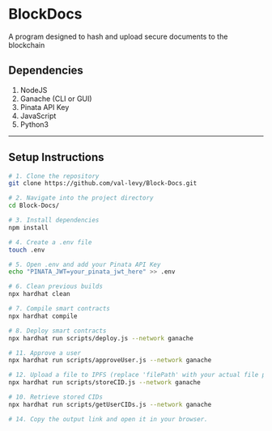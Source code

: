 # BlockDocs
A program designed to hash and upload secure documents to the blockchain
## Dependencies
1. NodeJS
2. Ganache (CLI or GUI)
3. Pinata API Key
4. JavaScript
5. Python3

---

## Setup Instructions

```sh
# 1. Clone the repository
git clone https://github.com/val-levy/Block-Docs.git

# 2. Navigate into the project directory
cd Block-Docs/

# 3. Install dependencies
npm install

# 4. Create a .env file
touch .env

# 5. Open .env and add your Pinata API Key
echo "PINATA_JWT=your_pinata_jwt_here" >> .env

# 6. Clean previous builds
npx hardhat clean

# 7. Compile smart contracts
npx hardhat compile

# 8. Deploy smart contracts
npx hardhat run scripts/deploy.js --network ganache

# 11. Approve a user
npx hardhat run scripts/approveUser.js --network ganache

# 12. Upload a file to IPFS (replace 'filePath' with your actual file path)
npx hardhat run scripts/storeCID.js --network ganache

# 10. Retrieve stored CIDs
npx hardhat run scripts/getUserCIDs.js --network ganache

# 14. Copy the output link and open it in your browser.

